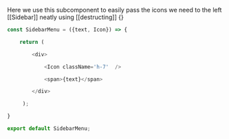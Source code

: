 Here we use this subcomponent to easily pass the icons we need to the left [[Sidebar]] neatly using [[destructing]] {}

```jsx
const SidebarMenu = ({text, Icon}) => {

    return (

        <div>

            <Icon className='h-7'  />

            <span>{text}</span>

        </div>

     );

}

export default SidebarMenu;
```